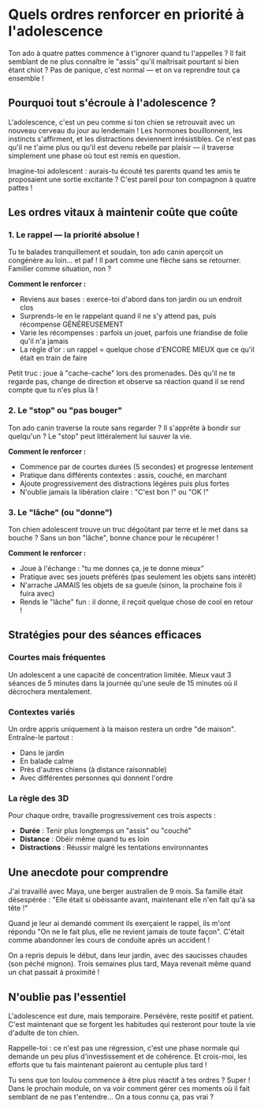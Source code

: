 # Quels ordres renforcer en priorité à l'adolescence

Ton ado à quatre pattes commence à t'ignorer quand tu l'appelles ? Il fait semblant de ne plus connaître le "assis" qu'il maîtrisait pourtant si bien étant chiot ? Pas de panique, c'est normal — et on va reprendre tout ça ensemble !

## Pourquoi tout s'écroule à l'adolescence ?

L'adolescence, c'est un peu comme si ton chien se retrouvait avec un nouveau cerveau du jour au lendemain ! Les hormones bouillonnent, les instincts s'affirment, et les distractions deviennent irrésistibles. Ce n'est pas qu'il ne t'aime plus ou qu'il est devenu rebelle par plaisir — il traverse simplement une phase où tout est remis en question.

Imagine-toi adolescent : aurais-tu écouté tes parents quand tes amis te proposaient une sortie excitante ? C'est pareil pour ton compagnon à quatre pattes !

## Les ordres vitaux à maintenir coûte que coûte

### 1. Le rappel — la priorité absolue !

Tu te balades tranquillement et soudain, ton ado canin aperçoit un congénère au loin... et paf ! Il part comme une flèche sans se retourner. Familier comme situation, non ?

**Comment le renforcer :**
- Reviens aux bases : exerce-toi d'abord dans ton jardin ou un endroit clos
- Surprends-le en le rappelant quand il ne s'y attend pas, puis récompense GÉNÉREUSEMENT
- Varie les récompenses : parfois un jouet, parfois une friandise de folie qu'il n'a jamais
- La règle d'or : un rappel = quelque chose d'ENCORE MIEUX que ce qu'il était en train de faire

Petit truc : joue à "cache-cache" lors des promenades. Dès qu'il ne te regarde pas, change de direction et observe sa réaction quand il se rend compte que tu n'es plus là !

### 2. Le "stop" ou "pas bouger"

Ton ado canin traverse la route sans regarder ? Il s'apprête à bondir sur quelqu'un ? Le "stop" peut littéralement lui sauver la vie.

**Comment le renforcer :**
- Commence par de courtes durées (5 secondes) et progresse lentement
- Pratique dans différents contextes : assis, couché, en marchant
- Ajoute progressivement des distractions légères puis plus fortes
- N'oublie jamais la libération claire : "C'est bon !" ou "OK !"

### 3. Le "lâche" (ou "donne")

Ton chien adolescent trouve un truc dégoûtant par terre et le met dans sa bouche ? Sans un bon "lâche", bonne chance pour le récupérer !

**Comment le renforcer :**
- Joue à l'échange : "tu me donnes ça, je te donne mieux"
- Pratique avec ses jouets préférés (pas seulement les objets sans intérêt)
- N'arrache JAMAIS les objets de sa gueule (sinon, la prochaine fois il fuira avec)
- Rends le "lâche" fun : il donne, il reçoit quelque chose de cool en retour !

## Stratégies pour des séances efficaces

### Courtes mais fréquentes

Un adolescent a une capacité de concentration limitée. Mieux vaut 3 séances de 5 minutes dans la journée qu'une seule de 15 minutes où il décrochera mentalement.

### Contextes variés

Un ordre appris uniquement à la maison restera un ordre "de maison". Entraîne-le partout :
- Dans le jardin
- En balade calme
- Près d'autres chiens (à distance raisonnable)
- Avec différentes personnes qui donnent l'ordre

### La règle des 3D

Pour chaque ordre, travaille progressivement ces trois aspects :
- **Durée** : Tenir plus longtemps un "assis" ou "couché"
- **Distance** : Obéir même quand tu es loin
- **Distractions** : Réussir malgré les tentations environnantes

## Une anecdote pour comprendre

J'ai travaillé avec Maya, une berger australien de 9 mois. Sa famille était désespérée : "Elle était si obéissante avant, maintenant elle n'en fait qu'à sa tête !" 

Quand je leur ai demandé comment ils exerçaient le rappel, ils m'ont répondu "On ne le fait plus, elle ne revient jamais de toute façon". C'était comme abandonner les cours de conduite après un accident !

On a repris depuis le début, dans leur jardin, avec des saucisses chaudes (son péché mignon). Trois semaines plus tard, Maya revenait même quand un chat passait à proximité ! 

## N'oublie pas l'essentiel

L'adolescence est dure, mais temporaire. Persévère, reste positif et patient. C'est maintenant que se forgent les habitudes qui resteront pour toute la vie d'adulte de ton chien. 

Rappelle-toi : ce n'est pas une régression, c'est une phase normale qui demande un peu plus d'investissement et de cohérence. Et crois-moi, les efforts que tu fais maintenant paieront au centuple plus tard !

Tu sens que ton loulou commence à être plus réactif à tes ordres ? Super ! Dans le prochain module, on va voir comment gérer ces moments où il fait semblant de ne pas t'entendre... On a tous connu ça, pas vrai ? 